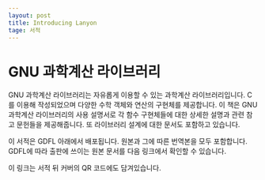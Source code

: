 ```yaml
---
layout: post
title: Introducing Lanyon
tage: 서적
---
```


# GNU 과학계산 라이브러리

GNU 과학계산 라이브러리는 자유롭게 이용할 수 있는 과학계산 라이브러리입니다.
C를 이용해 작성되었으며 다양한 수학 객체와 연산의 구현체를 제공합니다.
이 책은 GNU 과학계산 라이브러리의 사용 설명서로 각 함수 구현체들에 대한
상세한 설명과 관련 참고 문헌들을 제공해줍니다. 또 라이브러리 설계에 대한 문서도 포함하고 있습니다.


이 서적은 GDFL 아래에서 배포됩니다. 원본과 그에 따른 번역본을 모두 포함합니다.
GDFL에 따라 출판에 쓰이는 원본 문서를 다음 링크에서 확인할 수 있습니다.



이 링크는 서적 뒤 커버의 QR 코드에도 담겨있습니다.